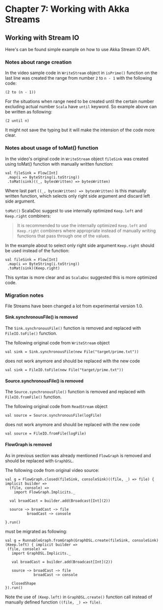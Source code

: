 # Chapter 7: Working with Akka Streams
## Working with Stream IO
Here's can be found simple example on how to use Akka Stream IO API.

### Notes about range creation
In the video sample code in `WriteStream` object in `isPrime()` function on the last line was created the range from number `2` to `n - 1` with the following code: 

	(2 to (n - 1)) 

For the situations when range need to be created until the certain number excluding actual number `Scala` have `until` keyword. So example above can be written as following:

	(2 until n)
	
It might not save the typing but it will make the intension of the code more clear.

### Notes about usage of toMat() function
In the video's original code in `WriteStream` object `fileSink` was created using toMat() function with manually written function:

	val fileSink = Flow[Int]
     .map(i => ByteString(i.toString))
     .toMat(sink)((_, bytesWritten) => bytesWritten) 
 
Where last part `((_, bytesWritten) => bytesWritten)` is this manually written function, which selects only right side argument and discard left side argument.

`toMat()` ScalaDoc suggest to use internally optimized `Keep.left` and `Keep.right` combiners:
> It is recommended to use the internally optimized `Keep.left` and `Keep.right` combiners where appropriate instead of manually writing functions that pass through one of the values.

In the example about to select only right side argument `Keep.right` should be used instead of the function:

	val fileSink = Flow[Int]
     .map(i => ByteString(i.toString))
     .toMat(sink)(Keep.right)

This syntax is more clear and as `ScalaDoc` suggested this is more optimized code.

### Migration notes
File Streams have been changed a lot from experimental version 1.0.

#### Sink.synchronousFile() is removed
The `Sink.synchronousFile()` function is removed and replaced with `FileIO.toFile()` function.

The following original code from `WriteStream` object

	val sink = Sink.synchronousFile(new File("target/prime.txt"))

does not work anymore and should be replaced with the new code

	val sink = FileIO.toFile(new File("target/prime.txt"))
	
#### Source.synchronousFile() is removed
The `Source.synchronousFile()` function is removed and replaced with `FileIO.fromFile()` function.

The following original code from `ReadStream` object

	val source = Source.synchronousFile(logFile)

does not work anymore and should be replaced with the new code

	val source = FileIO.fromFile(logFile)
	
#### FlowGraph is removed
As in previous section was already mentioned `FlowGraph` is removed and should be replaced with `GraphDSL`.

The following code from original video source:
	
	val g = FlowGraph.closed(fileSink, consoleSink)((file, _) => file) { implicit builder =>
	  (file, console) =>
	    import FlowGraph.Implicits._

	  val broadCast = builder.add(Broadcast[Int](2))

	  source ~> broadCast ~> file
              broadCast ~> console
              
	}.run()
	
must be migrated as following:

	val g = RunnableGraph.fromGraph(GraphDSL.create(fileSink, consoleSink)(Keep.left) { implicit builder =>
     (file, console) =>
       import GraphDSL.Implicits._

       val broadCast = builder.add(Broadcast[Int](2))

       source ~> broadCast ~> file
                 broadCast ~> console

       ClosedShape
	}).run()
	
Note the use of `(Keep.left)` in `GraphDSL.create()` function call instead of manually defined function `((file, _) => file)`.